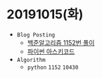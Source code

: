 ﻿# 20191015(화)
- `Blog Posting`
  - [백준알고리즘 1152번 풀이](https://enfanthoon.tistory.com/91)
  - [파이썬 아스키코드](https://enfanthoon.tistory.com/92)
- `Algorithm`
  - `python`   `1152` `10430` 


